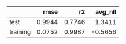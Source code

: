|          |   rmse |     r2 |   avg_nll |
|:---------|-------:|-------:|----------:|
| test     | 0.9944 | 0.7746 |    1.3411 |
| training | 0.0752 | 0.9987 |   -0.5656 |